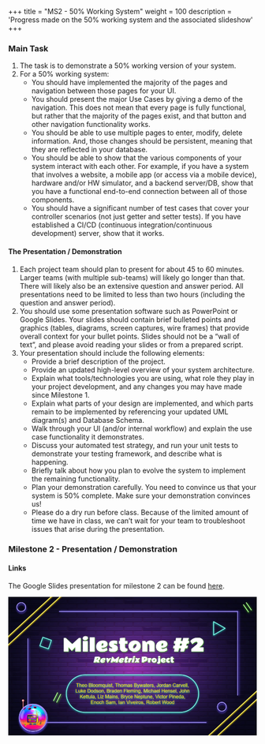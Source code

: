 +++
title = "MS2 - 50% Working System"
weight = 100
description = 'Progress made on the 50% working system and the associated slideshow'
+++

### Main Task
1. The task is to demonstrate a 50% working version of your system.
2. For a 50% working system:
   - You should have implemented the majority of the pages and navigation between those pages for your UI.
   - You should present the major Use Cases by giving a demo of the navigation. This does not mean that every page is fully functional, but rather that the majority of the pages exist, and that button and other navigation functionality works.
   - You should be able to use multiple pages to enter, modify, delete information. And, those changes should be persistent, meaning that they are reflected in your database.
   - You should be able to show that the various components of your system interact with each other. For example, if you have a system that involves a website, a mobile app (or access via a mobile device), hardware and/or HW simulator, and a backend server/DB, show that you have a functional end-to-end connection between all of those components.
   - You should have a significant number of test cases that cover your controller scenarios (not just getter and setter tests). If you have established a CI/CD (continuous integration/continuous development) server, show that it works.

#### The Presentation / Demonstration
1. Each project team should plan to present for about 45 to 60 minutes. Larger teams (with multiple sub-teams) will likely go longer than that. There will likely also be an extensive question and answer period. All presentations need to be limited to less than two hours (including the question and answer period).
2. You should use some presentation software such as PowerPoint or Google Slides. Your slides should contain brief bulleted points and graphics (tables, diagrams, screen captures, wire frames) that provide overall context for your bullet points. Slides should not be a “wall of text”, and please avoid reading your slides or from a prepared script.
3. Your presentation should include the following elements:
   - Provide a brief description of the project.
   - Provide an updated high-level overview of your system architecture.
   - Explain what tools/technologies you are using, what role they play in your project development, and any changes you may have made since Milestone 1.
   - Explain what parts of your design are implemented, and which parts remain to be implemented by referencing your updated UML diagram(s) and Database Schema.
   - Walk through your UI (and/or internal workflow) and explain the use case functionality it demonstrates.
   - Discuss your automated test strategy, and run your unit tests to demonstrate your testing framework, and describe what is happening.
   - Briefly talk about how you plan to evolve the system to implement the remaining functionality.
   - Plan your demonstration carefully. You need to convince us that your system is 50% complete. Make sure your demonstration convinces us!
   - Please do a dry run before class. Because of the limited amount of time we have in class, we can’t wait for your team to troubleshoot issues that arise during the presentation.

### Milestone 2 - Presentation / Demonstration
#### Links
The Google Slides presentation for milestone 2 can be found [here](https://docs.google.com/presentation/d/1rxATu5ASZXZj-wO9dupdV1CwlgddWFkx8h79uTTVTI8/edit?usp=drive_link).

![Milestone 2 Presentation](image.png)
